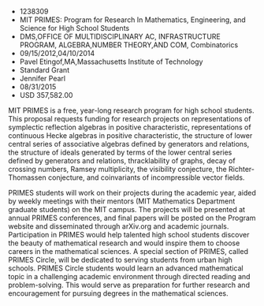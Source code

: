 
* 1238309
* MIT PRIMES: Program for Research In Mathematics, Engineering, and Science for High School Students
* DMS,OFFICE OF MULTIDISCIPLINARY AC, INFRASTRUCTURE PROGRAM, ALGEBRA,NUMBER THEORY,AND COM, Combinatorics
* 09/15/2012,04/10/2014
* Pavel Etingof,MA,Massachusetts Institute of Technology
* Standard Grant
* Jennifer Pearl
* 08/31/2015
* USD 357,582.00

MIT PRIMES is a free, year-long research program for high school students. This
proposal requests funding for research projects on representations of symplectic
reflection algebras in positive characteristic, representations of continuous
Hecke algebras in positive characteristic, the structure of lower central series
of associative algebras defined by generators and relations, the structure of
ideals generated by terms of the lower central series defined by generators and
relations, thracklability of graphs, decay of crossing numbers, Ramsey
multiplicity, the visibility conjecture, the Richter-Thomassen conjecture, and
coinvariants of incompressible vector fields.

PRIMES students will work on their projects during the academic year, aided by
weekly meetings with their mentors (MIT Mathematics Department graduate
students) on the MIT campus. The projects will be presented at annual PRIMES
conferences, and final papers will be posted on the Program website and
disseminated through arXiv.org and academic journals. Participation in PRIMES
would help talented high school students discover the beauty of mathematical
research and would inspire them to choose careers in the mathematical sciences.
A special section of PRIMES, called PRIMES Circle, will be dedicated to serving
students from urban high schools. PRIMES Circle students would learn an advanced
mathematical topic in a challenging academic environment through directed
reading and problem-solving. This would serve as preparation for further
research and encouragement for pursuing degrees in the mathematical sciences.
